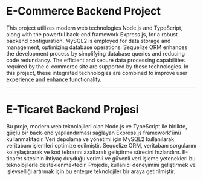 # E-Commerce Backend Project 


This project utilizes modern web technologies Node.js and TypeScript, along with the powerful back-end framework Express.js, for a robust backend configuration. MySQL2 is employed for data storage and management, optimizing database operations. Sequelize ORM enhances the development process by simplifying database queries and reducing code redundancy. The efficient and secure data processing capabilities required by the e-commerce site are supported by these technologies. In this project, these integrated technologies are combined to improve user experience and enhance functionality.

---

# E-Ticaret Backend Projesi

Bu proje, modern web teknolojileri olan Node.js ve TypeScript ile birlikte, güçlü bir back-end yapılandırması sağlayan Express.js framework'ünü kullanmaktadır. Veri depolama ve yönetimi için MySQL2 kullanılarak veritabanı işlemleri optimize edilmiştir. Sequelize ORM, veritabanı sorgularını kolaylaştırarak ve kod tekrarını azaltarak geliştirme sürecini hızlandırır. E-ticaret sitesinin ihtiyaç duyduğu verimli ve güvenli veri işleme yetenekleri bu teknolojilerle desteklenmektedir. Projede, kullanıcı deneyimini geliştirmek ve işlevselliği artırmak için bu entegre teknolojiler bir araya getirilmiştir.